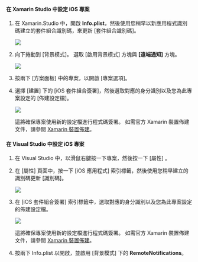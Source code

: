#### <a name="configure-the-ios-project-in-xamarin-studio"></a>在 Xamarin Studio 中設定 iOS 專案
1. 在 Xamarin.Studio 中，開啟 **Info.plist**，然後使用您稍早以新應用程式識別碼建立的套件組合識別碼，來更新 [套件組合識別碼]。

    ![](./media/app-service-mobile-xamarin-ios-configure-project/mobile-services-ios-push-21.png)
2. 向下捲動到 [背景模式]。 選取 [啟用背景模式] 方塊與 **[遠端通知]** 方塊。

    ![](./media/app-service-mobile-xamarin-ios-configure-project/mobile-services-ios-push-22.png)
3. 按兩下 [方案面板] 中的專案，以開啟 [專案選項]。
4. 選擇 [建置] 下的 [iOS 套件組合簽署]，然後選取對應的身分識別以及您為此專案設定的 [佈建設定檔]。

   ![](./media/app-service-mobile-xamarin-ios-configure-project/mobile-services-ios-push-20.png)

   這將確保專案使用新的設定檔進行程式碼簽署。 如需官方 Xamarin 裝置佈建文件，請參閱 [Xamarin 裝置佈建]。

#### <a name="configure-the-ios-project-in-visual-studio"></a>在 Visual Studio 中設定 iOS 專案
1. 在 Visual Studio 中，以滑鼠右鍵按一下專案，然後按一下 [屬性] 。
2. 在 [屬性] 頁面中，按一下 [iOS 應用程式] 索引標籤，然後使用您稍早建立的識別碼更新 [識別碼]。

    ![](./media/app-service-mobile-xamarin-ios-configure-project/mobile-services-ios-push-23.png)
3. 在 [iOS 套件組合簽署] 索引標籤中，選取對應的身分識別以及您為此專案設定的佈建設定檔。

    ![](./media/app-service-mobile-xamarin-ios-configure-project/mobile-services-ios-push-24.png)

    這將確保專案使用新的設定檔進行程式碼簽署。 如需官方 Xamarin 裝置佈建文件，請參閱 [Xamarin 裝置佈建]。
4. 按兩下 Info.plist 以開啟，並啟用 [背景模式] 下的 **RemoteNotifications**。

[Xamarin 裝置佈建]: http://developer.xamarin.com/guides/ios/getting_started/installation/device_provisioning/
